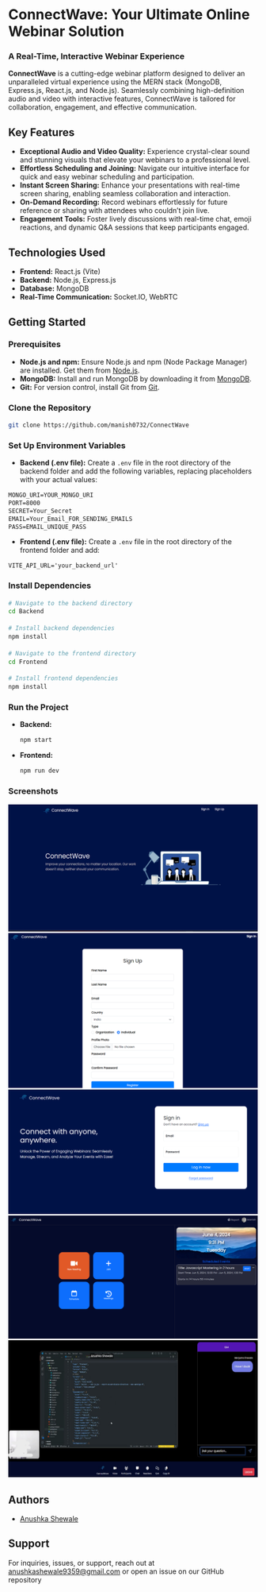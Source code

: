 # ConnectWave: Your Ultimate Online Webinar Solution

### A Real-Time, Interactive Webinar Experience

**ConnectWave** is a cutting-edge webinar platform designed to deliver an unparalleled virtual experience using the MERN stack (MongoDB, Express.js, React.js, and Node.js). Seamlessly combining high-definition audio and video with interactive features, ConnectWave is tailored for collaboration, engagement, and effective communication.

## Key Features

* **Exceptional Audio and Video Quality:** Experience crystal-clear sound and stunning visuals that elevate your webinars to a professional level.
* **Effortless Scheduling and Joining:** Navigate our intuitive interface for quick and easy webinar scheduling and participation.
* **Instant Screen Sharing:** Enhance your presentations with real-time screen sharing, enabling seamless collaboration and interaction.
* **On-Demand Recording:** Record webinars effortlessly for future reference or sharing with attendees who couldn’t join live.
* **Engagement Tools:** Foster lively discussions with real-time chat, emoji reactions, and dynamic Q&A sessions that keep participants engaged.

## Technologies Used

* **Frontend:** React.js (Vite)
* **Backend:** Node.js, Express.js
* **Database:** MongoDB
* **Real-Time Communication:** Socket.IO, WebRTC

## Getting Started

### Prerequisites

* **Node.js and npm:** Ensure Node.js and npm (Node Package Manager) are installed. Get them from [Node.js](https://nodejs.org/).
* **MongoDB:** Install and run MongoDB by downloading it from [MongoDB](https://www.mongodb.com/).
* **Git:** For version control, install Git from [Git](https://git-scm.com/).

### Clone the Repository

```bash
git clone https://github.com/manish0732/ConnectWave
```

### Set Up Environment Variables

* **Backend (.env file):** Create a `.env` file in the root directory of the backend folder and add the following variables, replacing placeholders with your actual values:
```
MONGO_URI=YOUR_MONGO_URI
PORT=8000
SECRET=Your_Secret
EMAIL=Your_Email_FOR_SENDING_EMAILS
PASS=EMAIL_UNIQUE_PASS
```
* **Frontend (.env file):** Create a `.env` file in the root directory of the frontend folder and add:
```
VITE_API_URL='your_backend_url'
```

### Install Dependencies

```bash
# Navigate to the backend directory
cd Backend

# Install backend dependencies
npm install

# Navigate to the frontend directory
cd Frontend

# Install frontend dependencies
npm install
```

### Run the Project

* **Backend:**
   ```bash
   npm start
   ```

* **Frontend:**
   ```bash
   npm run dev
   ```

### Screenshots

![Landing Page](./Screenshots/landing.png)
![Signup](./Screenshots/signup.png)
![Signin](./Screenshots/signin.png)
![Dashboard](./Screenshots/dashboard.png)
![Screen Sharing](./Screenshots/screenshare.png)

## Authors
- [Anushka Shewale](https://github.com/anushkas1204/)

## Support

For inquiries, issues, or support, reach out at [anushkashewale9359@gmail.com](mailto:anushkashewale9359@gmail.com) or open an issue on our GitHub repository
